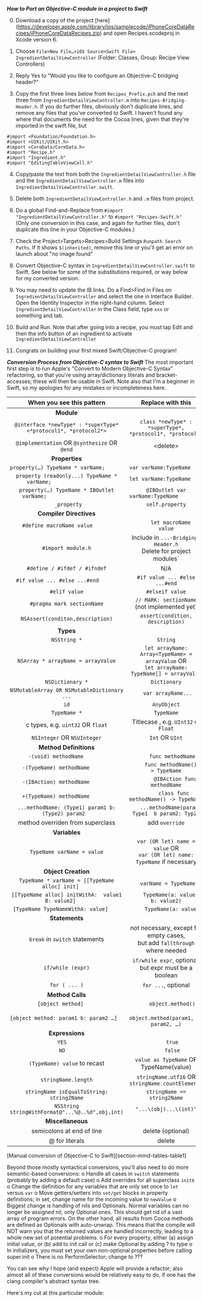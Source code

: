 ***How to Port an Objective-C module in a project to Swift***

0)	Download a copy of the project [here] (https://developer.apple.com/library/ios/samplecode/iPhoneCoreDataRecipes/iPhoneCoreDataRecipes.zip) and open Recipes.xcodeproj in Xcode version 6.

1)	Choose `File>New File…>iOS Source>Swift File> IngredientDetailViewController` (Folder: Classes, Group: Recipe View Controllers)

2)	Reply Yes to “Would you like to configure an Objective-C bridging header?”

3)	Copy the first three lines below from `Recipes_Prefix.pch`  and the next three from `IngredientDetailViewController.m` into `Recipes-Bridging-Header.h`. If you do further files, obviously don't duplicate lines, and remove any files that you've converted to Swift. I haven't found any where that documents the need for the Cocoa lines, given that they're imported in the swift file, but 
````
#import <Foundation/Foundation.h>
#import <UIKit/UIKit.h>
#import <CoreData/CoreData.h>
#import "Recipe.h"
#import "Ingredient.h"
#import "EditingTableViewCell.h"
````

4) Copy/paste the text from both the `IngredientDetailViewController.h` file and the `IngredientDetailViewController.m` files into `IngredientDetailViewController.swift`. 

5) Delete both `IngredientDetailViewController.h` and `.m` files from project.

6) Do a global Find-and-Replace from `#import "IngredientDetailViewController.h"` to `#import "Recipes-Swift.h"` (Only one conversion in this case, and again for further files, don't duplicate this line in your Objective-C modules.)

7) Check the Project>Targets>Recipes>Build Settings `Runpath Search Paths`. If it shows `$(inherited)`, remove this line or you'll get an error on launch about "no image found"

8) Convert Objective-C syntax in `IngredientDetailViewController.swift` to Swift. See below for some of the substitutions required, or way below for my converted version.

9) You may need to update the IB links. Do a Find>Find in Files on `IngredientDetailViewController` and select the one in Interface Builder. Open the Identity Inspector in the right-hand column. Select `IngredientDetailViewController` in the Class field, type `xxx` or something and tab.

10) Build and Run. Note that after going into a recipe, you must tap Edit and then the info button of an ingredient to activate `IngredientDetailViewController`

12) Congrats on building your first mixed Swift/Objective-C program!

***Conversion Process from Objective-C syntax to Swift***
The most important first step is to run Apple's "Convert to Modern Objective-C Syntax" refactoring, so that you're using array/dictionary literals and bracket-accesses; these will then be usable in Swift. Note also that I'm a beginner in Swift, so my apologies for any mistakes or incompleteness here.

|When you see this pattern | Replace with this |
|:----------------------------------------------------:   |:--------------------------------------: |
|**Module**                                             ||
|`@interface *newType* : *superType* <*protocol1*, *protocol2*>`   | `class *newType* : *superType*, *protocol1*, *protocol2*` |
|`@implementation` OR `@synthesize` OR `@end` | \<delete\> ||
|**Properties**                                             ||
|`property(…) TypeName * varName; 	                          ` | `var varName:TypeName                                           `|
|`property (readonly...) TypeName * varName; 	              ` | `let varName:TypeName                                           `|
|`property(…) TypeName * IBOutlet varName; 	                   `|`@IBOutlet var varName:TypeName                                           `|
|` _property`|`self.property`|
|**Compiler Directives**                                          ||
|`#define macroName value 	   `|`    	let macroName  = value`|
|`#import module.h`|Include in `...-Bridging-Header.h` <br> Delete for project modules`|
|`#define / #ifdef / #ifndef`| N/A|
|`#if value ... #else ...#end  	   `|` #if value ... #else ...#end `|
|`#elif value`|`#elseif value`|
|`#pragma mark sectionName`| `// MARK: sectionName` (not implemented yet)|
|`NSAssert(conditon,description)`|`assert(condition, description)`|
|**Types**                                            ||
|`NSString *`|`String`|
|`NSArray * arrayName = arrayValue`|`let arrayName: Array<TypeName> = arrayValue` OR <br>`let arrayName: TypeName[] = arrayValue`|
|`NSDictionary *`|`Dictionary`|
|`NSMutableArray OR NSMutableDictionary ...`|` var arrayName...`|
|`id` | `AnyObject`|
|`TypeName *`|`TypeName`|
|c types, e.g. `uint32` OR `float` |Titlecase , e.g. `UInt32` or `Float`|
|`NSInteger` OR `NSUInteger`|`Int` OR `UInt`|
|**Method Definitions**                                              ||
|`-(void) methodName  	   `|`    	func methodName()`|
|`-(TypeName) methodName 	   `|`    	func methodName() -> TypeName `|
|`-(IBAction) methodName 	   `|`   	@IBAction func methodName`| 
|`+(TypeName) methodName 	   `|`    	class func methodName() -> TypeName `|
|`...methodName: (Type1) param1 b: (Type2) param2  `|`   ...methodName(param: Type1  b param2: Typ2)`|
|method overriden from superclass | add `override` |
|**Variables**                                              ||
|`TypeName varName = value`|`var (OR let) name = value` OR <br>`var (OR let) name: TypeName` if necessary|
|**Object Creation**                                            ||
|`TypeName * varName = [[TypeName alloc] init]    `|`   varName = TypeName()`|
|`[[TypeName alloc] initWithA:  value1 B: value2]    `|`    TypeName(a: value1, b: value2)`|
|`[TypeName TypeNameWithA: value]    `|`    TypeName(a: value)`|
|**Statements**                                            ||
|`break` in `switch` statements| not necessary, except for empty cases,<br> but add `fallthrough` where needed|
|`if/while (expr)` | `if/while expr`, optional, but expr must be a boolean
|`for ( ... )` | `for ...`, optional|
|**Method Calls**                                            ||
|`[object method]    `|`    object.method()`|
|`[object method: param1 b: param2 …]    `|`    object.method(param1, b: param2, …)`|
|**Expressions**                                            ||
|`YES   `|`    true`|
|`NO   `|`    false`|
|`(TypeName) value` to recast | `value as TypeName` OR TypeName(value)|
|`stringName.length`|`stringName.utf16` OR `stringName.countElements`|
|`stringName isEqualToString: string2Name`|`stringName == string2Name`|
|`NSString stringWithFormat@"...%@..%d",obj,int)`|`"...\(obj)...\(int)"`
|**Miscellaneous** ||
|semicolons at end of line | delete (optional) |
| @ for literals| delete|
[Manual conversion of Objective-C to Swift][section-mmd-tables-table1] 

Beyond those mostly syntactical conversions, you'll also need to do more semantic-based conversions:
o Handle all cases in `switch` statements (probably by adding a default case) 
o Add overrides for all superclass `init`s
o Change the definition for any variables that are only set once to `let` versus `var`
o Move getters/setters into `set/get` blocks in property definitions; in set, change name for the incoming value to `newValue`
o Biggest change is handling of nils and Optionals. Normal variables can no longer be assigned nil, only Optional ones. This should get rid of a vast array of program errors. On the other hand, all results from Cocoa methods are defined as Optionals with auto-unwrap. This means that the compile will NOT warn you that the returned values are handled incorrectly, leading to a whole new set of potential problems.
o For every property, either (a) assign initial value, or (b) add to init call or (c) make Optional by adding ? to type
o In initializers, you must set your own non-optional properties before calling super.init
o There is no PerformSelector; change to ???

You can see why I hope (and expect) Apple will provide a refactor; also almost all of these conversions would be relatively easy to do, if one has the clang compiler's abstract syntax tree.

Here's my cut at this particular module:

````

`````
